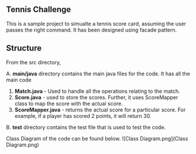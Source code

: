 ## Tennis Challenge
This is a sample project to simualte a tennis score card, assuming the user passes the right command. It has been designed using facade pattern.

## Structure
From the src directory,

A. **main/java** directory contains the main java files for the code. It has all the main code
  1. **Match.java** - Used to handle all the operations relating to the match.
  2. **Score.java** - used to store the scores. Further, it uses ScoreMapper class to map the score with the actual score.
  3. **ScoreMapper.java** - returns the actual score for a particular score. For example, if a player has scored 2 points, it will return 30.

B. **test** directory contains the test file that is used to test the code.

Class Diagram of the code can be found below.
![Class Diagram.png](Class Diagram.png)
